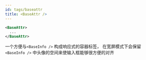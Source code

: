 ```yaml
---
id: tags/baseattr
title: <BaseAttr />
---
```


```xml
<BaseAttr>
  ...
</BaseAttr>
```

一个方便与`<BaseInfo />` 构成响应式的容器标签， 在宽屏模式下会保留 `<BaseInfo />` 中头像的空间来使输入框能够很方便的对齐
